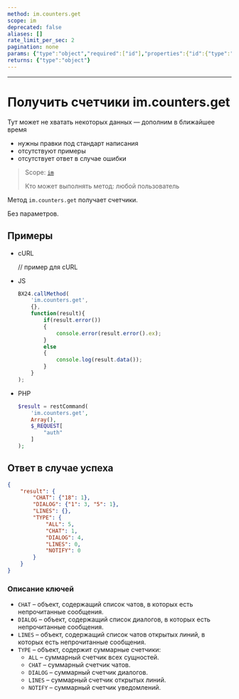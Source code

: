 ```yaml
---
method: im.counters.get
scope: im
deprecated: false
aliases: []
rate_limit_per_sec: 2
pagination: none
params: {"type":"object","required":["id"],"properties":{"id":{"type":"integer"}}}
returns: {"type":"object"}
---
```



---

# Получить счетчики im.counters.get



Тут может не хватать некоторых данных — дополним в ближайшее время







- нужны правки под стандарт написания
- отсутствуют примеры
- отсутствует ответ в случае ошибки





> Scope: [`im`](../scopes/permissions.md)
>
> Кто может выполнять метод: любой пользователь

Метод `im.counters.get` получает счетчики.

Без параметров.

## Примеры



- cURL

    // пример для cURL

- JS

    ```js
    BX24.callMethod(
        'im.counters.get',
        {},
        function(result){
            if(result.error())
            {
                console.error(result.error().ex);
            }
            else
            {
                console.log(result.data());
            }
        }
    );
    ```

- PHP

    

    ```php
    $result = restCommand(
        'im.counters.get',
        Array(),
        $_REQUEST[
            "auth"
        ]
    );    
    ```





## Ответ в случае успеха

```json
{    
    "result": {
        "CHAT": {"18": 1},
        "DIALOG": {"1": 3, "5": 1},
        "LINES": {},
        "TYPE": {
            "ALL": 5,
            "CHAT": 1,
            "DIALOG": 4,
            "LINES": 0,
            "NOTIFY": 0
        }
    }
}
```

### Описание ключей

- `CHAT` – объект, содержащий список чатов, в которых есть непрочитанные сообщения.
- `DIALOG` – объект, содержащий список диалогов, в которых есть непрочитанные сообщения.
- `LINES` – объект, содержащий список чатов открытых линий, в которых есть непрочитанные сообщения.
- `TYPE` – объект, содержит суммарные счетчики:
  - `ALL` – суммарный счетчик всех сущностей.
  - `CHAT` – суммарный счетчик чатов.
  - `DIALOG` – суммарный счетчик диалогов.
  - `LINES` – суммарный счетчик открытых линий.
  - `NOTIFY` – суммарный счетчик уведомлений.

